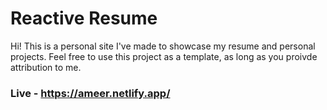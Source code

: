 # Reactive Resume

Hi! This is a personal site I've made to showcase my resume and personal projects.
Feel free to use this project as a template, as long as you proivde attribution to me. 


### Live - https://ameer.netlify.app/
